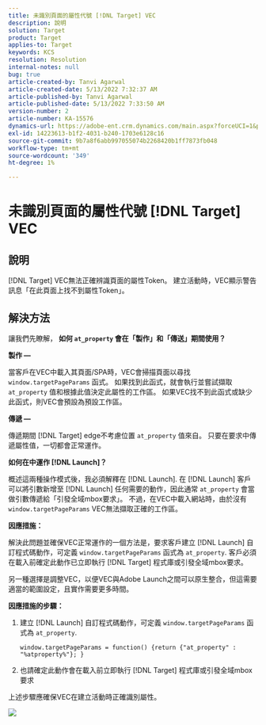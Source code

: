 ```yaml
---
title: 未識別頁面的屬性代號 [!DNL Target] VEC
description: 說明
solution: Target
product: Target
applies-to: Target
keywords: KCS
resolution: Resolution
internal-notes: null
bug: true
article-created-by: Tanvi Agarwal
article-created-date: 5/13/2022 7:32:37 AM
article-published-by: Tanvi Agarwal
article-published-date: 5/13/2022 7:33:50 AM
version-number: 2
article-number: KA-15576
dynamics-url: https://adobe-ent.crm.dynamics.com/main.aspx?forceUCI=1&pagetype=entityrecord&etn=knowledgearticle&id=391ddcdb-8ed2-ec11-a7b5-00224809c27a
exl-id: 14223613-b1f2-4031-b240-1703e6128c16
source-git-commit: 9b7a8f6abb997055074b2268420b1ff7873fb048
workflow-type: tm+mt
source-wordcount: '349'
ht-degree: 1%

---
```


# 未識別頁面的屬性代號 [!DNL Target] VEC

## 說明

[!DNL Target] VEC無法正確辨識頁面的屬性Token。 建立活動時，VEC顯示警告訊息「在此頁面上找不到屬性Token」。

## 解決方法

讓我們先瞭解， <b>如何 `at_property` 會在「製作」和「傳送」期間使用？</b>

<b>製作 — </b>

當客戶在VEC中載入其頁面/SPA時，VEC會掃描頁面以尋找 `window.targetPageParams` 函式。 如果找到此函式，就會執行並嘗試擷取 `at_property` 值和根據此值決定此屬性的工作區。 如果VEC找不到此函式或缺少此函式，則VEC會預設為預設工作區。

<b>傳遞 — </b>

傳遞期間 [!DNL Target] edge不考慮位置 `at_property` 值來自。 只要在要求中傳遞屬性值，一切都會正常運作。

<b>如何在中運作 [!DNL Launch]？</b>

概述這兩種操作模式後，我必須解釋在 [!DNL Launch]. 在 [!DNL Launch] 客戶可以將引數新增至 [!DNL Launch] 任何需要的動作，因此通常 `at_property` 會當做引數傳遞給「引發全域mbox要求」。 不過，在VEC中載入網站時，由於沒有 `window.targetPageParams` VEC無法擷取正確的工作區。

<b>因應措施：</b>

解決此問題並確保VEC正常運作的一個方法是，要求客戶建立 [!DNL Launch] 自訂程式碼動作，可定義 `window.targetPageParams` 函式為 `at_property`. 客戶必須在載入前確定此動作已立即執行 [!DNL Target] 程式庫或引發全域mbox要求。

另一種選擇是調整VEC，以便VEC與Adobe Launch之間可以原生整合，但這需要適當的範圍設定，且實作需要更多時間。

<b>因應措施的步驟：</b>

1. 建立 [!DNL Launch] 自訂程式碼動作，可定義 `window.targetPageParams` 函式為 `at_property`.

   ```
   window.targetPageParams = function() {return {"at_property" : "%atproperty%"}; }
   ```

1. 也請確定此動作會在載入前立即執行 [!DNL Target] 程式庫或引發全域mbox要求

上述步驟應確保VEC在建立活動時正確識別屬性。

![](http://omniture.custhelp.com/ci/inlineImage/get/3018176/a5a902ecd7ac849bb5bf0fa7e22e14e7)
